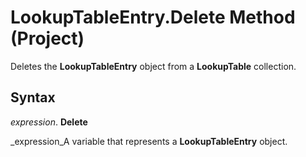 
# LookupTableEntry.Delete Method (Project)

Deletes the  **LookupTableEntry** object from a **LookupTable** collection.


## Syntax

 _expression_. **Delete**

 _expression_A variable that represents a  **LookupTableEntry** object.

